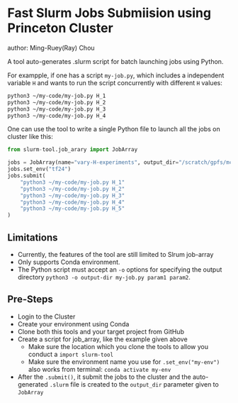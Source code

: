# Fast Slurm Jobs Submiision using Princeton Cluster
author: Ming-Ruey(Ray) Chou

A tool auto-generates .slurm script for batch launching jobs using Python.

For exampple, if one has a script `my-job.py`, which includes a independent variable `H` and wants to run the script concurrently with different `H` values:

```bash
python3 ~/my-code/my-job.py H_1
python3 ~/my-code/my-job.py H_2
python3 ~/my-code/my-job.py H_3
python3 ~/my-code/my-job.py H_4
```

One can use the tool to write a single Python file to launch all the jobs on cluster like this:
```python
from slurm-tool.job_arary import JobArray

jobs = JobArray(name="vary-H-experiments", output_dir="/scratch/gpfs/mc4536", node=1, cpus=1, arrays=5, time=0.5)
jobs.set_env("tf24")
jobs.submit(
    "python3 ~/my-code/my-job.py H_1"
    "python3 ~/my-code/my-job.py H_2"
    "python3 ~/my-code/my-job.py H_3"
    "python3 ~/my-code/my-job.py H_4"
    "python3 ~/my-code/my-job.py H_5"
)
```

## Limitations
- Currently, the features of the tool are still limited to Slrum job-array
- Only supports Conda environment.
- The Python script must accept an `-o` options for specifying the output directory `python3 -o output-dir my-job.py param1 param2`.

## Pre-Steps
- Login to the Cluster
- Create your environment using Conda
- Clone both this tools and your target project from GitHub
- Create a script for job_array, like the example given above
    - Make sure the location which you clone the tools to allow you conduct a `import slurm-tool`
    - Make sure the environment name you use for `.set_env("my-env")` also works from terminal: `conda activate my-env`
- After the `.submit()`, it submit the jobs to the cluster and the auto-generated `.slurm` file is created to the `output_dir` parameter given to `JobArray`
